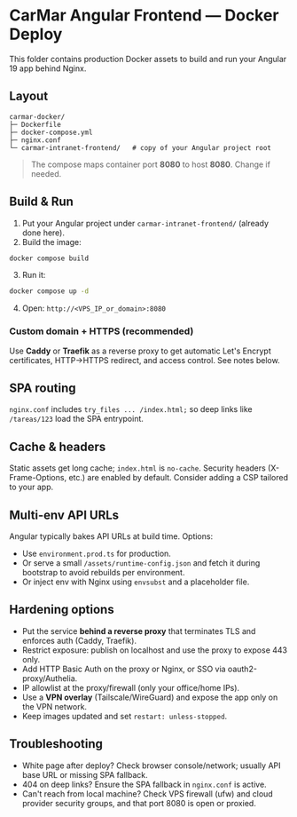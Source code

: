 # CarMar Angular Frontend — Docker Deploy

This folder contains production Docker assets to build and run your Angular 19 app behind Nginx.

## Layout

```
carmar-docker/
├─ Dockerfile
├─ docker-compose.yml
├─ nginx.conf
└─ carmar-intranet-frontend/   # copy of your Angular project root
```

> The compose maps container port **8080** to host **8080**. Change if needed.

## Build & Run

1) Put your Angular project under `carmar-intranet-frontend/` (already done here).
2) Build the image:

```bash
docker compose build
```

3) Run it:

```bash
docker compose up -d
```

4) Open: `http://<VPS_IP_or_domain>:8080`

### Custom domain + HTTPS (recommended)

Use **Caddy** or **Traefik** as a reverse proxy to get automatic Let's Encrypt certificates, HTTP->HTTPS redirect, and access control. See notes below.

## SPA routing

`nginx.conf` includes `try_files ... /index.html;` so deep links like `/tareas/123` load the SPA entrypoint.

## Cache & headers

Static assets get long cache; `index.html` is `no-cache`. Security headers (X-Frame-Options, etc.) are enabled by default. Consider adding a CSP tailored to your app.

## Multi-env API URLs

Angular typically bakes API URLs at build time. Options:
- Use `environment.prod.ts` for production.
- Or serve a small `/assets/runtime-config.json` and fetch it during bootstrap to avoid rebuilds per environment.
- Or inject env with Nginx using `envsubst` and a placeholder file.

## Hardening options

- Put the service **behind a reverse proxy** that terminates TLS and enforces auth (Caddy, Traefik).  
- Restrict exposure: publish on localhost and use the proxy to expose 443 only.
- Add HTTP Basic Auth on the proxy or Nginx, or SSO via oauth2-proxy/Authelia.
- IP allowlist at the proxy/firewall (only your office/home IPs).
- Use a **VPN overlay** (Tailscale/WireGuard) and expose the app only on the VPN network.
- Keep images updated and set `restart: unless-stopped`.

## Troubleshooting

- White page after deploy? Check browser console/network; usually API base URL or missing SPA fallback.
- 404 on deep links? Ensure the SPA fallback in `nginx.conf` is active.
- Can't reach from local machine? Check VPS firewall (ufw) and cloud provider security groups, and that port 8080 is open or proxied.
```


